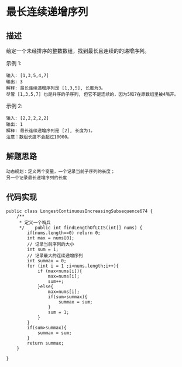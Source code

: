 # 最长连续递增序列
## 描述
给定一个未经排序的整数数组，找到最长且连续的的递增序列。

示例 1:

    输入: [1,3,5,4,7]
    输出: 3
    解释: 最长连续递增序列是 [1,3,5], 长度为3。
    尽管 [1,3,5,7] 也是升序的子序列, 但它不是连续的，因为5和7在原数组里被4隔开。 
示例 2:

    输入: [2,2,2,2,2]
    输出: 1
    解释: 最长连续递增序列是 [2], 长度为1。
    注意：数组长度不会超过10000。
## 解题思路
    动态规划：定义两个变量，一个记录当前子序列的长度；
    另一个记录最长递增序列的长度
## 代码实现
    public class LongestContinuousIncreasingSubsequence674 {
        /**
         * 定义一个哨兵
         */    public int findLengthOfLCIS(int[] nums) {
            if(nums.length==0) return 0;
            int max = nums[0];
            // 记录当前序列的大小
            int sum = 1;
            // 记录最大的连续递增序列
            int summax = 0;
            for (int i = 1 ;i<nums.length;i++){
                if (max<nums[i]){
                    max=nums[i];
                    sum++;
                }else{
                    max=nums[i];
                    if(sum>summax){
                        summax = sum;
                    }
                    sum = 1;
                }
            }
            if(sum>summax){
                summax = sum;
            }
            return summax;
        }
    
    }
    